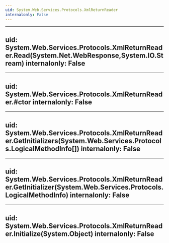 ```yaml
---
uid: System.Web.Services.Protocols.XmlReturnReader
internalonly: False
---
```


---
uid: System.Web.Services.Protocols.XmlReturnReader.Read(System.Net.WebResponse,System.IO.Stream)
internalonly: False
---

---
uid: System.Web.Services.Protocols.XmlReturnReader.#ctor
internalonly: False
---

---
uid: System.Web.Services.Protocols.XmlReturnReader.GetInitializers(System.Web.Services.Protocols.LogicalMethodInfo[])
internalonly: False
---

---
uid: System.Web.Services.Protocols.XmlReturnReader.GetInitializer(System.Web.Services.Protocols.LogicalMethodInfo)
internalonly: False
---

---
uid: System.Web.Services.Protocols.XmlReturnReader.Initialize(System.Object)
internalonly: False
---
